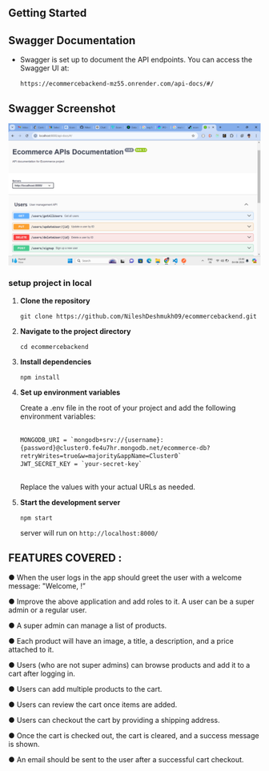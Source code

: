## Getting Started


## Swagger Documentation

- Swagger is set up to document the API endpoints. You can access the Swagger UI at:
    ```
    https://ecommercebackend-mz55.onrender.com/api-docs/#/

    ```
 ## Swagger Screenshot
![Screenshot (164)](https://github.com/NileshDeshmukh09/ecommercebackend/blob/master/screenshot/Screenshot%20(170).png)


### setup project in local



1. **Clone the repository**

   ``` 
   git clone https://github.com/NileshDeshmukh09/ecommercebackend.git
   ```

2. **Navigate to the project directory**

    ``` 
    cd ecommercebackend
     ```

3. **Install dependencies**

    ``` 
    npm install 
    ```

4. **Set up environment variables**

    Create a .env file in the root of your project and add the following environment variables:

    ```

    MONGODB_URI = `mongodb+srv://{username}:{password}@cluster0.fe4u7hr.mongodb.net/ecommerce-db?retryWrites=true&w=majority&appName=Cluster0`
    JWT_SECRET_KEY = `your-secret-key`


    ```

    Replace the values with your actual URLs as needed.

5. **Start the development server**
      
    ``` 
    npm start
    ```
   server will run on  ` http://localhost:8000/ `
   



## FEATURES COVERED : 

●  When the user logs in  the app should greet the user with a welcome message: "Welcome, <email-of-the-user>!”

● Improve the above application and add roles to it. A user can be a super admin
or a regular user.

● A super admin can manage a list of products.

● Each product will have an image, a title, a description, and a price attached to
it.

● Users (who are not super admins) can browse products and add it to a cart
after logging in.

● Users can add multiple products to the cart.

● Users can review the cart once items are added.

● Users can checkout the cart by providing a shipping address.

● Once the cart is checked out, the cart is cleared, and a success message is
shown.

● An email should be sent to the user after a successful cart checkout.


